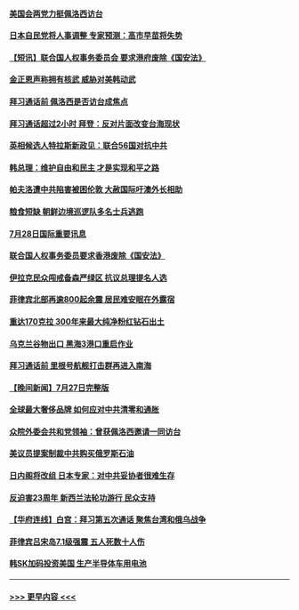 #### [美国会两党力挺佩洛西访台](../pages/prog202/a103489483.md?t=07290801) 
#### [日本自民党将人事调整 专家预测：高市早苗将失势](../pages/prog202/a103489578.md?t=07290801) 
#### [【短讯】联合国人权事务委员会 要求港府废除《国安法》](../pages/prog202/a103489552.md?t=07290801) 
#### [金正恩声称拥有核武 威胁对美韩动武](../pages/prog202/a103489556.md?t=07290801) 
#### [拜习通话前 佩洛西是否访台成焦点](../pages/prog202/a103489550.md?t=07290801) 
#### [拜习通话超过2小时 拜登：反对片面改变台海现状](../pages/prog202/a103489418.md?t=07290801) 
#### [英相候选人特拉斯新政见：联合56国对抗中共](../pages/prog202/a103489387.md?t=07290801) 
#### [韩总理：维护自由和民主 才是实现和平之路](../pages/prog202/a103489258.md?t=07290801) 
#### [帕夫洛遭中共陷害被困伦敦 大赦国际吁澳外长相助](../pages/prog202/a103489280.md?t=07290801) 
#### [粮食短缺 朝鲜边境巡逻队多名士兵逃跑](../pages/prog202/a103489277.md?t=07290801) 
#### [7月28日国际重要讯息](../pages/prog202/a103489245.md?t=07290801) 
#### [联合国人权事务委员要求香港废除《国安法》](../pages/prog202/a103489229.md?t=07290801) 
#### [伊拉克民众闯戒备森严绿区 抗议总理提名人选](../pages/prog202/a103489181.md?t=07290801) 
#### [菲律宾北部再逾800起余震 居民难安眠在外露宿](../pages/prog202/a103489163.md?t=07290801) 
#### [重达170克拉 300年来最大纯净粉红钻石出土](../pages/prog202/a103489142.md?t=07290801) 
#### [乌克兰谷物出口 黑海3港口重启作业](../pages/prog202/a103489054.md?t=07290801) 
#### [拜习通话前 里根号航舰打击群再进入南海](../pages/prog202/a103488991.md?t=07290801) 
#### [【晚间新闻】7月27日完整版](../pages/prog202/a103488973.md?t=07290801) 
#### [全球最大奢侈品牌 如何应对中共清零和通胀](../pages/prog202/a103488770.md?t=07290801) 
#### [众院外委会共和党领袖：曾获佩洛西邀请一同访台](../pages/prog202/a103488740.md?t=07290801) 
#### [美议员提案制裁中共购买俄罗斯石油](../pages/prog202/a103488657.md?t=07290801) 
#### [日内阁将改组 日本专家：对中共妥协者很难生存](../pages/prog202/a103488690.md?t=07290801) 
#### [反迫害23周年 新西兰法轮功游行 民众支持](../pages/prog202/a103488702.md?t=07290801) 
#### [【华府连线】白宫：拜习第五次通话 聚焦台湾和俄乌战争](../pages/prog202/a103488679.md?t=07290801) 
#### [菲律宾吕宋岛7.1级强震 五人死数十人伤](../pages/prog202/a103488677.md?t=07290801) 
#### [韩SK加码投资美国 生产半导体车用电池](../pages/prog202/a103488688.md?t=07290801) 

----
#### [ >>> 更早内容 <<< ](../indexes/prog202-earlier.md)
